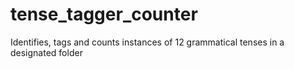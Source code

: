 # tense_tagger_counter
Identifies, tags and counts instances of 12 grammatical tenses in a designated folder
